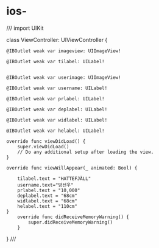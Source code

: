 # ios-
///
import UIKit

class ViewController: UIViewController {

    @IBOutlet weak var imageview: UIImageView!
    
    @IBOutlet weak var tilabel: UILabel!
    
    
    @IBOutlet weak var userimage: UIImageView!
    
    @IBOutlet weak var username: UILabel!
    
    @IBOutlet weak var prlabel: UILabel!
    
    @IBOutlet weak var deplabel: UILabel!
    
    @IBOutlet weak var widlabel: UILabel!
    
    @IBOutlet weak var helabel: UILabel!
    
    override func viewDidLoad() {
        super.viewDidLoad()
        // Do any additional setup after loading the view.
    }

    override func viewWillAppear(_ animated: Bool) {
        
        tilabel.text = "HATTEFJÄLL"
        username.text="방선우"
        prlabel.text = "10,000"
        deplabel.text = "68cm"
        widlabel.text = "68cm"
        helabel.text = "110cm"
    }
        override func didReceiveMemoryWarning() {
            super.didReceiveMemoryWarning()
        }
}
///
